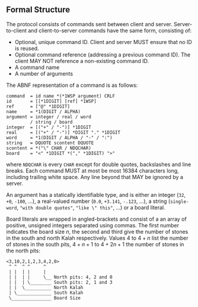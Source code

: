 Formal Structure
----------------

The protocol consists of commands sent between client and
server. Server-to-client and client-to-server commands have the same
form, consisting of:

* Optional, unique command ID.  Client and server MUST ensure that
  no ID is reused.
* Optional command reference (addressing a previous command ID).  The
  client MAY NOT reference a non-existing command ID.
* A command name
* A number of arguments

The ABNF representation of a command is as follows:

	command  = id name *(*1WSP argument) CRLF
	id       = [[*1DIGIT] [ref] *1WSP]
	ref      = ["@" *1DIGIT]
	name     = *1(DIGIT / ALPHA)
	argument = integer / real / word
	         / string / board
	integer  = [("+" / "-")] *1DIGIT
	real     = [("+" / "-")] *DIGIT "." *1DIGIT
	word     = *1(DIGIT / ALPHA / "-" / ":")
	string   = DQUOTE scontent DQUOTE
	scontent = *("\" CHAR / NDQCHAR)
	board    = "<" *1DIGIT *("," *1DIGIT) ">"

where `NDQCHAR` is every `CHAR` except for double quotes, backslashes
and line breaks. Each command MUST at most be most 16384 characters
long, including trailing white space. Any line beyond that MAY be
ignored by a server.

An argument has a statically identifiable type, and is either an
integer (`32`, `+0`, `-100`, ...), a real-valued number (`0.0`,
`+3.141`, `-.123`, ...), a string (`single-word`, `"with
double quotes"`, `"like \" this"`, ...) or a board literal.

Board literals are wrapped in angled-brackets and consist of a an
array of positive, unsigned integers separated using commas. The first
number indicates the board size $n$, the second and third give the
number of stones in the south and north Kalah respectively. Values 4 to
$4 + n$ list the number of stones in the south pits, $4 + n + 1$ to
$4 + 2n + 1$ the number of stones in the north pits:

    <3,10,2,1,2,3,4,2,0>
     ^ ^  ^ ^     ^
     | |  | |     |
     | |  | |     \__ North pits: 4, 2 and 0
     | |  | \________ South pits: 2, 1 and 3
     | |  \__________ North Kalah
     | \_____________ South Kalah
	 \_______________ Board Size

